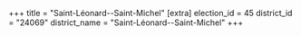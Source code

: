 +++
title = "Saint-Léonard--Saint-Michel"
[extra]
election_id = 45
district_id = "24069"
district_name = "Saint-Léonard--Saint-Michel"
+++
